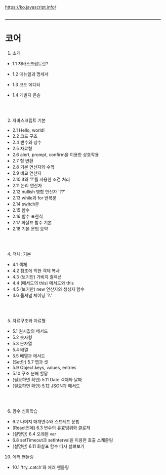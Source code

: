 https://ko.javascript.info/
<br>
<br>

---

# 코어

1. 소개

- 1.1 자바스크립트란?
- 1.2 매뉴얼과 명세서
- 1.3 코드 에디터
- 1.4 개발자 콘솔

  <br><br>

2. 자바스크립트 기본

- 2.1 Hello, world!
- 2.2 코드 구조
- 2.4 변수와 상수
- 2.5 자료형
- 2.6 alert, prompt, confirm을 이용한 상호작용
- 2.7 형 변환
- 2.8 기본 연산자와 수학
- 2.9 비교 연산자
- 2.10 if와 '?'를 사용한 조건 처리
- 2.11 논리 연산자
- 2.12 nullish 병합 연산자 '??'
- 2.13 while과 for 반복문
- 2.14 switch문
- 2.15 함수
- 2.16 함수 표현식
- 2.17 화살표 함수 기본
- 2.18 기본 문법 요약

<br><br>

4. 객체: 기본

- 4.1 객체
- 4.2 참조에 의한 객체 복사
- 4.3 (보기만) 가비지 컬렉션
- 4.4 (메서드의 this) 메서드와 this
- 4.5 (보기만) new 연산자와 생성자 함수
- 4.6 옵셔널 체이닝 '?.'

<br><br>

5. 자료구조와 자료형

- 5.1 원시값의 메서드
- 5.2 숫자형
- 5.3 문자열
- 5.4 배열
- 5.5 배열과 메서드
- (Set만) 5.7 맵과 셋
- 5.9 Object.keys, values, entries
- 5.10 구조 분해 할당
- (필요하면 확인) 5.11 Date 객체와 날짜
- (필요하면 확인) 5.12 JSON과 메서드

<br><br>

6. 함수 심화학습

- 6.2 나머지 매개변수와 스프레드 문법
- (React전에) 6.3 변수의 유효범위와 클로저
- (설명만) 6.4 오래된 var
- 6.8 setTimeout과 setInterval을 이용한 호출 스케줄링
- (설명만) 6.11 화살표 함수 다시 살펴보기

10. 에러 핸들링

- 10.1 'try..catch'와 에러 핸들링
